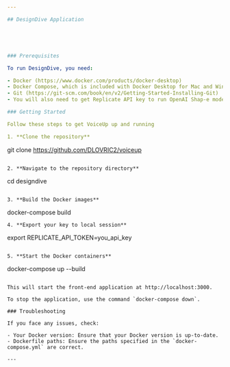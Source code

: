 ```yaml
---

## DesignDive Application





### Prerequisites

To run DesignDive, you need:

- Docker (https://www.docker.com/products/docker-desktop)
- Docker Compose, which is included with Docker Desktop for Mac and Windows, but needs to be installed separately for Linux (https://docs.docker.com/compose/install/)
- Git (https://git-scm.com/book/en/v2/Getting-Started-Installing-Git)
- You will also need to get Replicate API key to run OpenAI Shap-e model. (https://replicate.com/)

### Getting Started

Follow these steps to get VoiceUp up and running

1. **Clone the repository**
   ```
   git clone https://github.com/DLOVRIC2/voiceup
   ```

2. **Navigate to the repository directory**
   ```
   cd designdive
   ```

3. **Build the Docker images**
   ```
   docker-compose build
   ```
4. **Export your key to local session**
   ```
   export REPLICATE_API_TOKEN=you_api_key
   ```

5. **Start the Docker containers**
   ```
   docker-compose up --build
   ```

   This will start the front-end application at http://localhost:3000.

To stop the application, use the command `docker-compose down`.

### Troubleshooting

If you face any issues, check:

- Your Docker version: Ensure that your Docker version is up-to-date.
- Dockerfile paths: Ensure the paths specified in the `docker-compose.yml` are correct.

---
```

